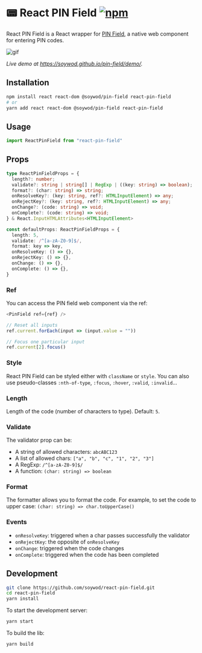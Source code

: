 # 📟 React PIN Field [![npm](https://img.shields.io/npm/v/react-pin-field?label=npm)](https://www.npmjs.com/package/react-pin-field)

React PIN Field is a React wrapper for [PIN
Field](https://github.com/soywod/pin-field), a native web component for
entering PIN codes.

![gif](https://user-images.githubusercontent.com/10437171/112440937-2e131c00-8d4b-11eb-902c-9aa6b37973be.gif)

*Live demo at https://soywod.github.io/pin-field/demo/.*

## Installation

```sh
npm install react react-dom @soywod/pin-field react-pin-field
# or
yarn add react react-dom @soywod/pin-field react-pin-field
```

## Usage

```typescript
import ReactPinField from "react-pin-field"
```

## Props

```typescript
type ReactPinFieldProps = {
  length?: number;
  validate?: string | string[] | RegExp | ((key: string) => boolean);
  format?: (char: string) => string;
  onResolveKey?: (key: string, ref?: HTMLInputElement) => any;
  onRejectKey?: (key: string, ref?: HTMLInputElement) => any;
  onChange?: (code: string) => void;
  onComplete?: (code: string) => void;
} & React.InputHTMLAttributes<HTMLInputElement>

const defaultProps: ReactPinFieldProps = {
  length: 5,
  validate: /^[a-zA-Z0-9]$/,
  format: key => key,
  onResolveKey: () => {},
  onRejectKey: () => {},
  onChange: () => {},
  onComplete: () => {},
}
```

### Ref

You can access the PIN field web component via the ref:

```typescript
<PinField ref={ref} />

// Reset all inputs
ref.current.forEach(input => (input.value = ""))

// Focus one particular input
ref.current[2].focus()
```

### Style

React PIN Field can be styled either with `className` or `style`. You can also use pseudo-classes `:nth-of-type`, `:focus`, `:hover`, `:valid`, `:invalid`…

### Length

Length of the code (number of characters to type). Default: `5`.

### Validate

The validator prop can be:

- A string of allowed characters: `abcABC123`
- A list of allowed chars: `["a", "b", "c", "1", "2", "3"]`
- A RegExp: `/^[a-zA-Z0-9]$/`
- A function: `(char: string) => boolean`

### Format

The formatter allows you to format the code. For example, to set the code to
upper case: `(char: string) => char.toUpperCase()`

### Events

- `onResolveKey`: triggered when a char passes successfully the validator
- `onRejectKey`: the opposite of `onResolveKey`
- `onChange`: triggered when the code changes
- `onComplete`: triggered when the code has been completed

## Development

```bash
git clone https://github.com/soywod/react-pin-field.git
cd react-pin-field
yarn install
```

To start the development server:

```bash
yarn start
```

To build the lib:

```bash
yarn build
```
